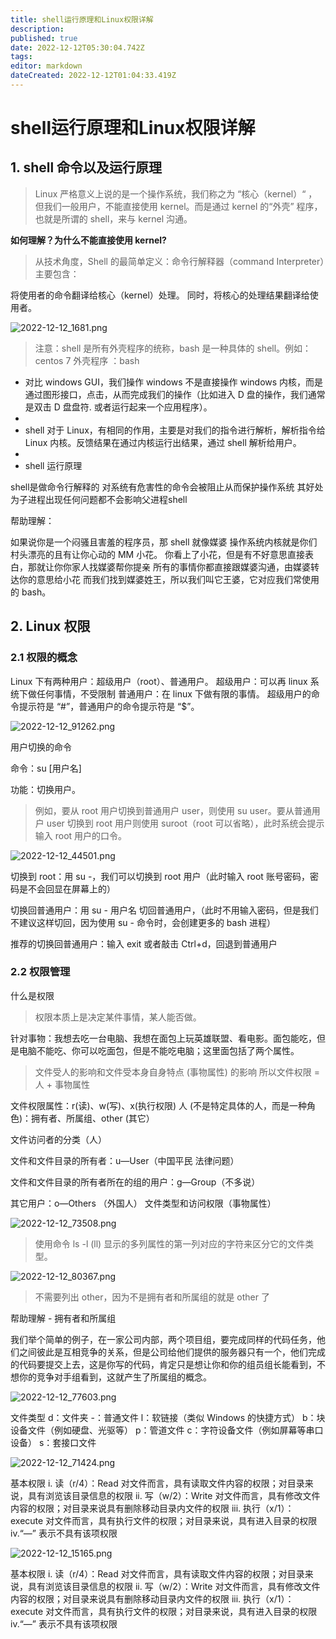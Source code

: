 ```yaml
---
title: shell运行原理和Linux权限详解
description: 
published: true
date: 2022-12-12T05:30:04.742Z
tags: 
editor: markdown
dateCreated: 2022-12-12T01:04:33.419Z
---
```


# shell运行原理和Linux权限详解
## 1. shell 命令以及运行原理

> Linux 严格意义上说的是一个操作系统，我们称之为 “核心（kernel）“ ，但我们一般用户，不能直接使用 kernel。而是通过 kernel 的“外壳” 程序，也就是所谓的 shell，来与 kernel 沟通。

**如何理解？为什么不能直接使用 kernel?**

> 从技术角度，Shell 的最简单定义：命令行解释器（command Interpreter）主要包含：

将使用者的命令翻译给核心（kernel）处理。
同时，将核心的处理结果翻译给使用者。

![2022-12-12_1681.png](/2022-12-12_1681.png)

> 注意：shell 是所有外壳程序的统称，bash 是一种具体的 shell。例如：centos 7 外壳程序 ：bash

- 对比 windows GUI，我们操作 windows 不是直接操作 windows 内核，而是通过图形接口，点击，从而完成我们的操作（比如进入 D 盘的操作，我们通常是双击 D 盘盘符. 或者运行起来一个应用程序）。
- 
- shell 对于 Linux，有相同的作用，主要是对我们的指令进行解析，解析指令给 Linux 内核。反馈结果在通过内核运行出结果，通过 shell 解析给用户。
- 
- shell 运行原理

shell是做命令行解释的
对系统有危害性的命令会被阻止从而保护操作系统
其好处为子进程出现任何问题都不会影响父进程shell


帮助理解：

如果说你是一个闷骚且害羞的程序员，那 shell 就像媒婆
操作系统内核就是你们村头漂亮的且有让你心动的 MM 小花。
你看上了小花，但是有不好意思直接表白，那就让你你家人找媒婆帮你提亲
所有的事情你都直接跟媒婆沟通，由媒婆转达你的意思给小花
而我们找到媒婆姓王，所以我们叫它王婆，它对应我们常使用的 bash。


## 2. Linux 权限

### 2.1 权限的概念
Linux 下有两种用户：超级用户（root）、普通用户。
超级用户：可以再 linux 系统下做任何事情，不受限制
普通用户：在 linux 下做有限的事情。
超级用户的命令提示符是 “#”，普通用户的命令提示符是 “$”。

![2022-12-12_91262.png](/2022-12-12_91262.png)

用户切换的命令

命令：su [用户名]

功能：切换用户。

> 例如，要从 root 用户切换到普通用户 user，则使用 su user。要从普通用户 user 切换到 root 用户则使用 suroot（root 可以省略），此时系统会提示输入 root 用户的口令。

![2022-12-12_44501.png](/2022-12-12_44501.png)

切换到 root：用 su -，我们可以切换到 root 用户（此时输入 root 账号密码，密码是不会回显在屏幕上的）

切换回普通用户：用 su - 用户名 切回普通用户，（此时不用输入密码，但是我们不建议这样切回，因为使用 su - 命令时，会创建更多的 bash 进程）

推荐的切换回普通用户：输入 exit 或者敲击 Ctrl+d，回退到普通用户

### 2.2 权限管理

什么是权限

> 权限本质上是决定某件事情，某人能否做。

针对事物：我想去吃一台电脑、我想在面包上玩英雄联盟、看电影。面包能吃，但是电脑不能吃、你可以吃面包，但是不能吃电脑；这里面包括了两个属性。

> 文件受人的影响和文件受本身自身特点 (事物属性) 的影响 所以文件权限 = 人 + 事物属性

文件权限属性：r(读)、w(写)、x(执行权限)
人 (不是特定具体的人，而是一种角色)：拥有者、所属组、other (其它）

文件访问者的分类（人）

文件和文件目录的所有者：u—User（中国平民 法律问题）

文件和文件目录的所有者所在的组的用户：g—Group（不多说）

其它用户：o—Others （外国人）
文件类型和访问权限（事物属性）

![2022-12-12_73508.png](/2022-12-12_73508.png)

> 使用命令 ls -l (ll) 显示的多列属性的第一列对应的字符来区分它的文件类型。

![2022-12-12_80367.png](/2022-12-12_80367.png)

>不需要列出 other，因为不是拥有者和所属组的就是 other 了

帮助理解 - 拥有者和所属组

我们举个简单的例子，在一家公司内部，两个项目组，要完成同样的代码任务，他们之间彼此是互相竞争的关系，但是公司给他们提供的服务器只有一个，他们完成的代码要提交上去，这是你写的代码，肯定只是想让你和你的组员组长能看到，不想你的竞争对手组看到，这就产生了所属组的概念。

![2022-12-12_77603.png](/2022-12-12_77603.png)

文件类型
d：文件夹
-：普通文件
l：软链接（类似 Windows 的快捷方式）
b：块设备文件（例如硬盘、光驱等）
p：管道文件
c：字符设备文件（例如屏幕等串口设备）
s：套接口文件

![2022-12-12_71424.png](/2022-12-12_71424.png)

基本权限
i. 读（r/4）：Read 对文件而言，具有读取文件内容的权限；对目录来说，具有浏览该目录信息的权限
ii. 写（w/2）：Write 对文件而言，具有修改文件内容的权限；对目录来说具有删除移动目录内文件的权限
iii. 执行（x/1）：execute 对文件而言，具有执行文件的权限；对目录来说，具有进入目录的权限
iv.“—” 表示不具有该项权限

![2022-12-12_15165.png](/2022-12-12_15165.png)

基本权限
i. 读（r/4）：Read 对文件而言，具有读取文件内容的权限；对目录来说，具有浏览该目录信息的权限
ii. 写（w/2）：Write 对文件而言，具有修改文件内容的权限；对目录来说具有删除移动目录内文件的权限
iii. 执行（x/1）：execute 对文件而言，具有执行文件的权限；对目录来说，具有进入目录的权限
iv.“—” 表示不具有该项权限